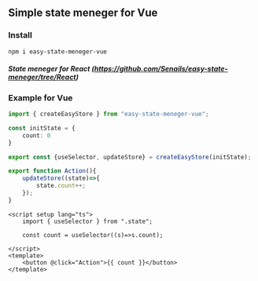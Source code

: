 ## Simple state meneger for Vue
### Install
```
npm i easy-state-meneger-vue
```
##### State meneger for React (https://github.com/Senails/easy-state-meneger/tree/React)

### Example for Vue
```ts
import { createEasyStore } from "easy-state-meneger-vue";

const initState = {
    count: 0
}

export const {useSelector, updateStore} = createEasyStore(initState);

export function Action(){
    updateStore((state)=>{
        state.count++;
    });
}
```
```Vue
<script setup lang="ts">
    import { useSelector } from ".state";

    const count = useSelector((s)=>s.count);

</script>
<template>
    <button @click="Action">{{ count }}</button>
</template>
```
